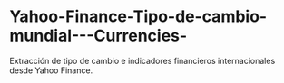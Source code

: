 # Yahoo-Finance-Tipo-de-cambio-mundial---Currencies-
Extracción de tipo de cambio e indicadores financieros internacionales desde Yahoo Finance.

